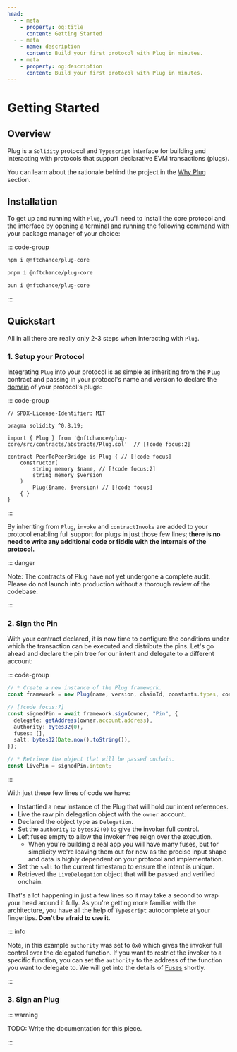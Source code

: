 ```yaml
---
head:
  - - meta
    - property: og:title
      content: Getting Started
  - - meta
    - name: description
      content: Build your first protocol with Plug in minutes.
  - - meta
    - property: og:description
      content: Build your first protocol with Plug in minutes.
---
```


# Getting Started

## Overview

Plug is a `Solidity` protocol and `Typescript` interface for building and interacting with protocols that support declarative EVM transactions (plugs).

You can learn about the rationale behind the project in the [Why Plug](/introduction/why-plug) section.

## Installation

To get up and running with `Plug`, you'll need to install the core protocol and the interface by opening a terminal and running the following command with your package manager of your choice:

::: code-group

```bash [npm]
npm i @nftchance/plug-core
```

```bash [pnpm]
pnpm i @nftchance/plug-core
```

```bash [bun]
bun i @nftchance/plug-core
```

:::

## Quickstart

All in all there are really only 2-3 steps when interacting with `Plug`.

### 1. Setup your Protocol

Integrating `Plug` into your protocol is as simple as inheriting from the `Plug` contract and passing in your protocol's name and version to declare the [domain](https://eips.ethereum.org/EIPS/eip-712#definition-of-domainseparator) of your protocol's plugs:

::: code-group

```solidity 5,7,9,10,12 [PeerToPeerBridge.sol]
// SPDX-License-Identifier: MIT

pragma solidity ^0.8.19;

import { Plug } from '@nftchance/plug-core/src/contracts/abstracts/Plug.sol'  // [!code focus:2]

contract PeerToPeerBridge is Plug { // [!code focus]
    constructor(
        string memory $name, // [!code focus:2]
        string memory $version
    )
        Plug($name, $version) // [!code focus]
    { }
}
```

:::

By inheriting from `Plug`, `invoke` and `contractInvoke` are added to your protocol enabling full support for plugs in just those few lines; **there is no need to write any additional code or fiddle with the internals of the protocol.**

::: danger

Note: The contracts of Plug have not yet undergone a complete audit. Please do not launch into production without a thorough review of the codebase.

:::

### 2. Sign the Pin

With your contract declared, it is now time to configure the conditions under which the transaction can be executed and distribute the pins. Let's go ahead and declare the pin tree for our intent and delegate to a different account:

::: code-group

```typescript 10-16 [./example.ts]
// * Create a new instance of the Plug framework.
const framework = new Plug(name, version, chainId, constants.types, contract);

// [!code focus:7]
const signedPin = await framework.sign(owner, "Pin", {
  delegate: getAddress(owner.account.address),
  authority: bytes32(0),
  fuses: [],
  salt: bytes32(Date.now().toString()),
});

// * Retrieve the object that will be passed onchain.
const LivePin = signedPin.intent;
```

:::

With just these few lines of code we have:

- Instantied a new instance of the Plug that will hold our intent references.
- Live the raw pin delegation object with the `owner` account.
- Declared the object type as `Delegation`.
- Set the `authority` to `bytes32(0)` to give the invoker full control.
- Left fuses empty to allow the invoker free reign over the execution.
  - When you're building a real app you will have many fuses, but for simplicity we're leaving them out for now as the precise input shape and data is highly dependent on your protocol and implementation.
- Set the `salt` to the current timestamp to ensure the intent is unique.
- Retrieved the `LiveDelegation` object that will be passed and verified onchain.

That's a lot happening in just a few lines so it may take a second to wrap your head around it fully. As you're getting more familiar with the architecture, you have all the help of `Typescript` autocomplete at your fingertips. **Don't be afraid to use it.**

::: info

Note, in this example `authority` was set to `0x0` which gives the invoker full control over the delegated function. If you want to restrict the invoker to a specific function, you can set the `authority` to the address of the function you want to delegate to. We will get into the details of [Fuses](/core/fuse) shortly.

:::

### 3. Sign an Plug

::: warning

TODO: Write the documentation for this piece.

:::
